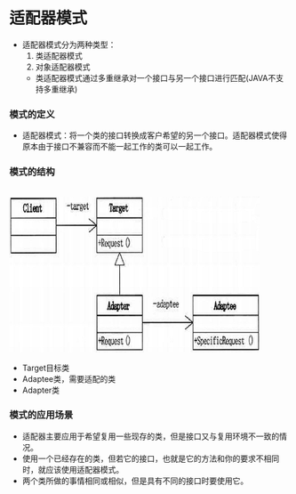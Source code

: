 # 适配器模式
- 适配器模式分为两种类型：
   1. 类适配器模式
   2. 对象适配器模式
   - 类适配器模式通过多重继承对一个接口与另一个接口进行匹配(JAVA不支持多重继承)

### 模式的定义
- 适配器模式：将一个类的接口转换成客户希望的另一个接口。适配器模式使得原本由于接口不兼容而不能一起工作的类可以一起工作。

### 模式的结构
<br />
<img src="https://github.com/ella-z/studyNotes/blob/master/%E8%BD%AF%E4%BB%B6%E8%AE%BE%E8%AE%A1%E6%A8%A1%E5%BC%8F/images/%E6%A8%A1%E5%BC%8F/%E9%80%82%E9%85%8D%E5%99%A8%E6%A8%A1%E5%BC%8F.png" alt="" width="450px" height="280px">

   - Target目标类
   - Adaptee类，需要适配的类
   - Adapter类

### 模式的应用场景
- 适配器主要应用于希望复用一些现存的类，但是接口又与复用环境不一致的情况。
- 使用一个已经存在的类，但若它的接口，也就是它的方法和你的要求不相同时，就应该使用适配器模式。
- 两个类所做的事情相同或相似，但是具有不同的接口时要使用它。
